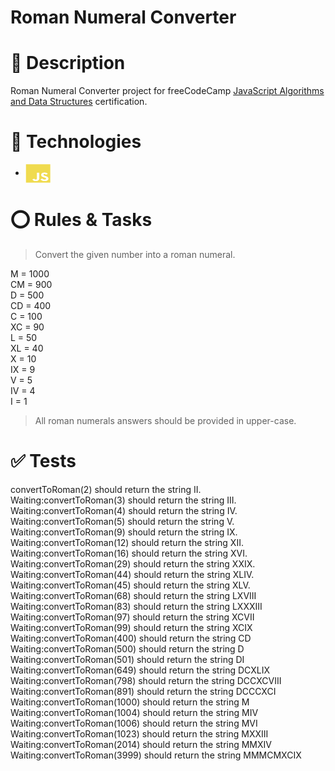 # Roman Numeral Converter

# 📝 Description

Roman Numeral Converter project for freeCodeCamp <a href="https://learn.freecodecamp.org/javascript-algorithms-and-data-structures/javascript-algorithms-and-data-structures-projects/palindrome-checker)">JavaScript Algorithms and Data Structures</a> certification.

# 🔧 Technologies

- <img align="center" alt="Yann-Js" height="30" width="40" src="https://raw.githubusercontent.com/devicons/devicon/master/icons/javascript/javascript-plain.svg">

# ⭕️ Rules & Tasks

> Convert the given number into a roman numeral.

M = 1000</br>
CM = 900</br>
D = 500</br>
CD = 400</br>
C = 100</br>
XC = 90</br>
L = 50</br>
XL = 40</br>
X = 10</br>
IX = 9</br>
V = 5</br>
IV = 4</br>
I = 1</br>

> All roman numerals answers should be provided in upper-case.

# ✅ Tests

convertToRoman(2) should return the string II.</br>
Waiting:convertToRoman(3) should return the string III.</br>
Waiting:convertToRoman(4) should return the string IV.</br>
Waiting:convertToRoman(5) should return the string V.</br>
Waiting:convertToRoman(9) should return the string IX.</br>
Waiting:convertToRoman(12) should return the string XII.</br>
Waiting:convertToRoman(16) should return the string XVI.</br>
Waiting:convertToRoman(29) should return the string XXIX.</br>
Waiting:convertToRoman(44) should return the string XLIV.</br>
Waiting:convertToRoman(45) should return the string XLV.</br>
Waiting:convertToRoman(68) should return the string LXVIII</br>
Waiting:convertToRoman(83) should return the string LXXXIII</br>
Waiting:convertToRoman(97) should return the string XCVII</br>
Waiting:convertToRoman(99) should return the string XCIX</br>
Waiting:convertToRoman(400) should return the string CD</br>
Waiting:convertToRoman(500) should return the string D</br>
Waiting:convertToRoman(501) should return the string DI</br>
Waiting:convertToRoman(649) should return the string DCXLIX</br>
Waiting:convertToRoman(798) should return the string DCCXCVIII</br>
Waiting:convertToRoman(891) should return the string DCCCXCI</br>
Waiting:convertToRoman(1000) should return the string M</br>
Waiting:convertToRoman(1004) should return the string MIV</br>
Waiting:convertToRoman(1006) should return the string MVI</br>
Waiting:convertToRoman(1023) should return the string MXXIII</br>
Waiting:convertToRoman(2014) should return the string MMXIV</br>
Waiting:convertToRoman(3999) should return the string MMMCMXCIX</br>
